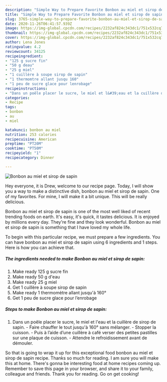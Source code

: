 ```yaml
---
description: "Simple Way to Prepare Favorite Bonbon au miel et sirop de sapin"
title: "Simple Way to Prepare Favorite Bonbon au miel et sirop de sapin"
slug: 3765-simple-way-to-prepare-favorite-bonbon-au-miel-et-sirop-de-sapin
date: 2020-11-26T06:41:57.939Z
image: https://img-global.cpcdn.com/recipes/2232af824c343dc1/751x532cq70/bonbon-au-miel-et-sirop-de-sapin-photo-principale-de-la-recette.jpg
thumbnail: https://img-global.cpcdn.com/recipes/2232af824c343dc1/751x532cq70/bonbon-au-miel-et-sirop-de-sapin-photo-principale-de-la-recette.jpg
cover: https://img-global.cpcdn.com/recipes/2232af824c343dc1/751x532cq70/bonbon-au-miel-et-sirop-de-sapin-photo-principale-de-la-recette.jpg
author: Lena Jones
ratingvalue: 4.2
reviewcount: 34125
recipeingredient:
- "125 g sucre fin"
- "50 g deau"
- "25 g miel"
- "1 cuillère à soupe sirop de sapin"
- "1 thermomtre allant jusqu 160"
- "1 peu de sucre glace pour lenrobage"
recipeinstructions:
- "Dans un poêle placer le sucre, le miel et l&#39;eau et la cuillère de sirop de sapin.  Faire chauffer le tout jusqu&#39;à 160° sans mélanger. Stopper la cuisson.  Puis à l’aide d’une cuillère à café verser des petites pastilles sur une plaque de cuisson. Attendre le refroidissement avant de démouler."
categories:
- Recipe
tags:
- bonbon
- au
- miel

katakunci: bonbon au miel 
nutrition: 253 calories
recipecuisine: American
preptime: "PT20M"
cooktime: "PT50M"
recipeyield: "1"
recipecategory: Dinner

---
```



![Bonbon au miel et sirop de sapin](https://img-global.cpcdn.com/recipes/2232af824c343dc1/751x532cq70/bonbon-au-miel-et-sirop-de-sapin-photo-principale-de-la-recette.jpg)

Hey everyone, it is Drew, welcome to our recipe page. Today, I will show you a way to make a distinctive dish, bonbon au miel et sirop de sapin. One of my favorites. For mine, I will make it a bit unique. This will be really delicious.



Bonbon au miel et sirop de sapin is one of the most well liked of recent trending foods on earth. It's easy, it's quick, it tastes delicious. It is enjoyed by millions every day. They're fine and they look wonderful. Bonbon au miel et sirop de sapin is something that I have loved my whole life.


To begin with this particular recipe, we must prepare a few ingredients. You can have bonbon au miel et sirop de sapin using 6 ingredients and 1 steps. Here is how you can achieve that.

<!--inarticleads1-->

##### The ingredients needed to make Bonbon au miel et sirop de sapin:

1. Make ready 125 g sucre fin
1. Make ready 50 g d&#39;eau
1. Make ready 25 g miel
1. Get 1 cuillère à soupe sirop de sapin
1. Make ready 1 thermomètre allant jusqu&#39;à 160°
1. Get 1 peu de sucre glace pour l’enrobage




<!--inarticleads2-->

##### Steps to make Bonbon au miel et sirop de sapin:

1. Dans un poêle placer le sucre, le miel et l&#39;eau et la cuillère de sirop de sapin.  - Faire chauffer le tout jusqu&#39;à 160° sans mélanger. - Stopper la cuisson.  - Puis à l’aide d’une cuillère à café verser des petites pastilles sur une plaque de cuisson. - Attendre le refroidissement avant de démouler.




So that is going to wrap it up for this exceptional food bonbon au miel et sirop de sapin recipe. Thanks so much for reading. I am sure you will make this at home. There's gonna be interesting food at home recipes coming up. Remember to save this page in your browser, and share it to your family, colleague and friends. Thank you for reading. Go on get cooking!
